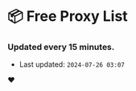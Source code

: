 # :package: Free Proxy List
### Updated every 15 minutes.

- Last updated: `2024-07-26 03:07`

:heart:
